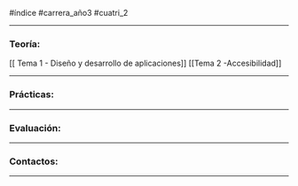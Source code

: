 #índice #carrera_año3 #cuatri_2 
___
### Teoría:
[[ Tema 1 - Diseño y desarrollo de aplicaciones]]
[[Tema 2 -Accesibilidad]]
___
### Prácticas:
___
### Evaluación:
___
### Contactos:
___